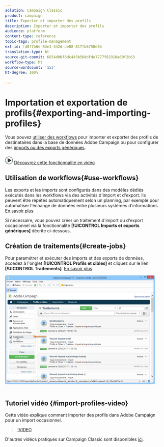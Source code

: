```yaml
---
solution: Campaign Classic
product: campaign
title: Exporter et importer des profils
description: Exporter et importer des profils
audience: platform
content-type: reference
topic-tags: profile-management
exl-id: fd0f7b6e-84e1-442d-ae88-817fb6758d64
translation-type: ht
source-git-commit: 6854d06f8dc445b56ddfde7777f02916a60f2b63
workflow-type: ht
source-wordcount: '153'
ht-degree: 100%

---
```


# Importation et exportation de profils{#exporting-and-importing-profiles}

Vous pouvez [utiliser des workflows](#use-workflows) pour importer et exporter des profils de destinataires dans la base de données Adobe Campaign ou pour configurer des [imports ou des exports génériques](#create-jobs).

![](assets/do-not-localize/how-to-video.png) [Découvrez cette fonctionnalité en vidéo](#import-profiles-video)

## Utilisation de workflows{#use-workflows}

Les exports et les imports sont configurés dans des modèles dédiés exécutés dans les workflows via des activités d&#39;import et d&#39;export. Ils peuvent être répétés automatiquement selon un planning, par exemple pour automatiser l&#39;échange de données entre plusieurs systèmes d&#39;informations. [En savoir plus](../../platform/using/import-export-workflows.md#best-practices-when-importing-data)

Si nécessaire, vous pouvez créer un traitement d&#39;import ou d&#39;export occasionnel via la fonctionnalité **[!UICONTROL Imports et exports génériques]** décrite ci-dessous.

## Création de traitements{#create-jobs}

Pour paramétrer et exécuter des imports et des exports de données, accédez à l&#39;onglet **[!UICONTROL Profils et cibles]** et cliquez sur le lien **[!UICONTROL Traitements]**. [En savoir plus](../../platform/using/about-generic-imports-exports.md)

![](assets/s_ncs_user_interface_import_link.png)


## Tutoriel vidéo {#import-profiles-video}

Cette vidéo explique comment importer des profils dans Adobe Campaign pour un import occasionnel.

>[!VIDEO](https://video.tv.adobe.com/v/25608?quality=12)

D&#39;autres vidéos pratiques sur Campaign Classic sont disponibles [ici](https://experienceleague.adobe.com/docs/campaign-classic-learn/tutorials/overview.html?lang=fr).
